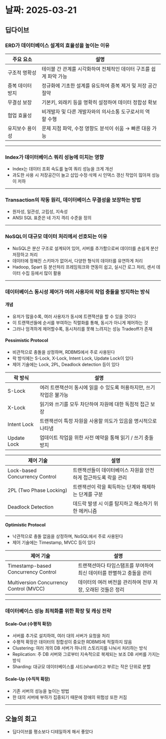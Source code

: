 # 날짜: 2025-03-21

## 딥다이브

### ERD가 데이터베이스 설계의 효율성을 높이는 이유
| 주요 요소         | 설명                                             |
|----------------|--------------------------------------------------|
| 구조적 명확성    | 테이블 간 관계를 시각화하여 전체적인 데이터 구조를 쉽게 파악 가능 |
| 중복 데이터 방지  |	정규화에 기초한 설계를 유도하여 중복 제거 및 저장 공간 절약     |
| 무결성 보장	    | 기본키, 외래키 등을 명확히 설정하여 데이터 정합성 확보         |
| 협업 효율성	    | 비개발자 및 다른 개발자와의 의사소통 도구로서의 역할 수행       |
| 유지보수 용이성 	| 문제 지점 파악, 수정 영향도 분석이 쉬움 → 빠른 대응 가능      |

---

### Index가 데이터베이스 쿼리 성능에 미치는 영향
- Index는 데이터 조회 속도를 높여 쿼리 성능을 크게 개선
- 과도한 사용 시 저장공간이 늘고 삽입·수정·삭제 시 인덱스 갱신 작업이 많아져 성능이 저하

---

### Transaction의 작동 원리, 데이터베이스 무결성을 보장하는 방법
- 원자성, 일관성, 고립성, 지속성
- ANSI SQL 표준은 네 가지 격리 수준을 정의

---

### NoSQL이 대규모 데이터 처리에서 선호되는 이유
- NoSQL은 분산 구조로 설계되어 있어, 서버를 추가함으로써 데이터를 손쉽게 분산 저장하고 처리
- 데이터에 정해진 스키마가 없어서, 다양한 형식의 데이터를 유연하게 처리
- Hadoop, Spart 등 분산처리 프레임워크와 연동이 쉽고, 실시간 로그 처리, 센서 데이터 수집 등에서 많이 활용

---

### 데이터베이스 동시성 제어가 여러 사용자의 작업 충돌을 방지하는 방식
#### 개념
- 유저가 많을수록, 여러 사용자가 동시에 트랜잭션을 할 수 있을 것이다
- 이 트랜잭션들에 순서를 부여하는 직렬화를 통해, 동시가 아니게 제어하는 것
- 그러나 엄격하게 제어할수록, 동시처리를 못해 느려지는 성능 Tradeoff가 존재

#### Pessimistic Protocol
- 비관적으로 충돌을 상정하며, RDBMS에서 주로 사용된다
- 락 방식에는 S-Lock, X-Lock, Intent Lock, Update Lock이 있다
- 제어 기술에는 Lock, 2PL, Deadlock detection 등이 있다

| 락 방식       | 설명                                                 |
|-------------|-----------------------------------------------------|
| S-Lock      | 여러 트랜잭션이 동시에 읽을 수 있도록 허용하지만, 쓰기 작업은 불가능 |
| X-Lock      | 읽기와 쓰기를 모두 차단하여 자원에 대한 독점적 접근 보장          |
| Intent Lock | 트랜잭션이 특정 자원을 사용할 의도가 있음을 명시적으로 나타냄       |
| Update Lock | 업데이트 작업을 위한 사전 예약을 통해 읽기 / 쓰기 충돌 방지       |

| 제어 기술                        | 설명                                            |
|--------------------------------|------------------------------------------------|
| Lock-based Concurrency Control | 트랜잭션들이 데이터베이스 자원을 안전하게 접근하도록 락을 관리 |
| 2PL (Two Phase Locking)        | 트랜잭션이 락을 획득하는 단계와 해제하는 단계를 구분        |
| Deadlock Detection             | 데드락 발생 시 이를 탐지하고 해소하기 위한 메커니즘        |

#### Optimistic Protocol
- 낙관적으로 충돌 없음을 상정하며, NoSQL에서 주로 사용된다
- 제어 기술에는 Timestamp, MVCC 등이 있다

| 제어 기술                                 | 설명                                                  |
|-----------------------------------------|------------------------------------------------------|
| Timestamp-based Concurrency Control     | 트랜잭션마다 타임스탬프를 부여하여 최신 데이터를 판별하고 충돌을 관리 |
| Multiversion Concurrency Control (MVCC) | 데이터의 여러 버전을 관리하여 전부 저장, 오래된 것들은 정리        |

---

### 데이터베이스 성능 최적화를 위한 확장 및 캐싱 전략
#### Scale-Out (수평적 확장)
- 서버를 추가로 설치하여, 여러 대의 서버가 요청을 처리
- 수평적 확장은 데이터의 정합성이 중요한 RDBMS에 적절하지 않음
- Clustering: 여러 개의 DB 서버가 하나의 스토리지를 나눠서 처리하는 방식
- Replication: 주 DB 서버와 그로부터 지속적으로 복제되는 보조 DB 서버를 가지는 방식
- Sharding: 대규모 데이터베이스를 샤드(shard)라고 부르는 작은 단위로 분할

#### Scale-Up (수직적 확장)
- 기존 서버의 성능을 높이는 방법
- 한 대의 서버에 부하가 집중되기 때문에 장애의 위험성 또한 커짐

---

## 오늘의 회고
- 딥다이브를 평소보다 디테일하게 해서 좋았다
